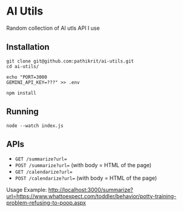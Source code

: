 # AI Utils
Random collection of AI utls API I use

## Installation
```
git clone git@github.com:pathikrit/ai-utils.git
cd ai-utils/

echo "PORT=3000
GEMINI_API_KEY=???" >> .env

npm install
```

## Running
```
node --watch index.js
```

## APIs

- `GET /summarize?url=`
- `POST /summarize?url=` (with body = HTML of the page)
- `GET /calendarize?url=`
- `POST /calendarize?url=` (with body = HTML of the page)

Usage Example: <http://localhost:3000/summarize?url=https://www.whattoexpect.com/toddler/behavior/potty-training-problem-refusing-to-poop.aspx>